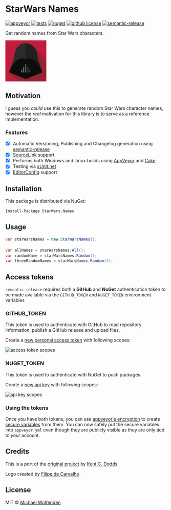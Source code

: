 # StarWars Names

[![appveyor](https://ci.appveyor.com/api/projects/status/github/michael-wolfenden/StarWarsNames?svg=true)](https://ci.appveyor.com/project/michael-wolfenden/StarWarsNames)
[![tests](https://img.shields.io/appveyor/tests/michael-wolfenden/StarWarsNames.svg)](https://ci.appveyor.com/project/michael-wolfenden/StarWarsNames)
[![nuget](https://img.shields.io/nuget/v/StarWars.Names.svg)](https://www.nuget.org/packages/StarWars.Names/)
[![github license](https://img.shields.io/github/license/michael-wolfenden/StarWarsNames.svg)](https://github.com/michael-wolfenden/StarWarsNames/blob/master/LICENSE)
[![semantic-release](https://img.shields.io/badge/%20%20%F0%9F%93%A6%F0%9F%9A%80-semantic--release-e10079.svg)](https://github.com/semantic-release/semantic-release)

Get random names from Star Wars characters.

![starwars-names](assets/logo.png)

## Motivation
I guess you _could_ use this to generate random Star Wars character names, however the *real* motivation for this library is to serve as a reference implementation.

### Features

- [x] Automatic Versioning, Publishing and Changelog generation using [semantic-release](https://github.com/semantic-release/semantic-release)
- [x] [SourceLink](https://github.com/dotnet/sourcelink/) support
- [x] Performs both Windows and Linux builds using [AppVeyor](https://www.appveyor.com/) and [Cake](https://cakebuild.net/)
- [x] Testing via [xUnit.net](https://xunit.github.io/)
- [x] [EditorConfig](https://docs.microsoft.com/en-us/visualstudio/ide/create-portable-custom-editor-options) support

## Installation

This package is distributed via NuGet:

```
Install-Package StarWars.Names
```

## Usage
```csharp
var starWarsNames = new StarWarsNames();

var allNames = starWarsNames.All();
var randomName = starWarsNames.Random();
var threeRandomNames = starWarsNames.Random(3);
```

## Access tokens

`semantic-release` requires both a **GitHub** and **NuGet** authentication token to be made available via the `GITHUB_TOKEN` and `NUGET_TOKEN` environment variables

### GITHUB_TOKEN
This token is used to authenticate with GitHub to read repository information, publish a GitHub release and upload files.

Create a [new personal access token](https://github.com/settings/tokens/new) with following scopes:

![access token scopes](https://i.imgur.com/Mq7475E.png "access token scopes")

### NUGET_TOKEN
This token is used to authenticate with NuGet to push packages.

Create a [new api key](https://www.nuget.org/account/apikeys) with following scopes:

![api key scopes](https://i.imgur.com/ohPpDj6.png "api key scopes")

### Using the tokens

Once you have both tokens, you can use [appveyor's encryption](https://ci.appveyor.com/tools/encrypt) to create [secure variables](https://www.appveyor.com/docs/build-configuration/#secure-variables) from them. You can now safely put the secure variables into `appveyor.yml` even though they are publicly visible as they are only tied to _your_ account.

## Credits
This is a port of the [original project](https://github.com/kentcdodds/starwars-names) by [Kent C. Dodds](https://kentcdodds.com/)

Logo created by [Filipe de Carvalho](
https://www.behance.net/gallery/17998561/Star-Wars-Long-Shadow-Flat-Design-Icons)

## License
MIT © [Michael Wolfenden](https://michael-wolfenden.github.io/)
